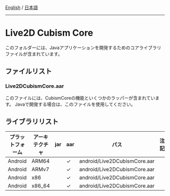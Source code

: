 [English](README.md) / [日本語](README.ja.md)

---

# Live2D Cubism Core

このフォルダーには、Javaアプリケーションを開発するためのコアライブラリファイルが含まれています。

## ファイルリスト

### Live2DCubismCore.aar

このファイルには、CubismCoreの機能といくつかのラッパーが含まれています。
Javaで開発する場合は、このファイルを使用してください。

## ライブラリリスト

| プラットフォーム | アーキテクチャ  | jar | aar | パス | 注記  |
| --- |----------|---|-----|---|-----|
| Android | ARM64    |   | ✓ | android/Live2DCubismCore.aar |     |
| Android | ARMv7    |   | ✓ | android/Live2DCubismCore.aar |     |
| Android | x86      |   | ✓ | android/Live2DCubismCore.aar |     |
| Android | x86_64   |   | ✓ | android/Live2DCubismCore.aar |     |
